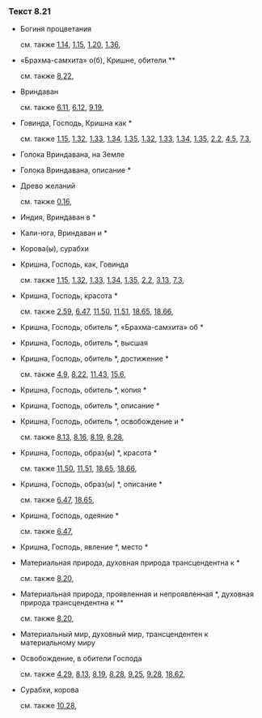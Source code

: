 ### Текст 8.21
	
- Богиня процветания

	см. также  [1.14](../01/0114.md),  [1.15](../01/0115.md),  [1.20](../01/0120.md),  [1.36](../01/0136.md), 
	
- «Брахма-самхита» о(б), Кришне, обители \*\*

	см. также  [8.22](../08/0822.md), 
	
- Вриндаван

	см. также  [6.11](../06/0611.md),  [6.12](../06/0612.md),  [9.19](../09/0919.md), 
	
- Говинда, Господь, Кришна как \*

	см. также  [1.15](../01/0115.md),  [1.32](../01/0132.md),  [1.33](../01/0133.md),  [1.34](../01/0134.md),  [1.35](../01/0135.md),  [1.32](../01/0132.md),  [1.33](../01/0133.md),  [1.34](../01/0134.md),  [1.35](../01/0135.md),  [2.2](../02/0202.md),  [4.5](../04/0405.md),  [7.3](../07/0703.md), 
	
- Голока Вриндавана, на Земле

	
- Голока Вриндавана, описание \*

	
- Древо желаний

	см. также  [0.16](../00/0016.md), 
	
- Индия, Вриндаван в \*

	
- Кали-юга, Вриндаван и \*

	
- Корова(ы), сурабхи

	
- Кришна, Господь, как, Говинда

	см. также  [1.15](../01/0115.md),  [1.32](../01/0132.md),  [1.33](../01/0133.md),  [1.34](../01/0134.md),  [1.35](../01/0135.md),  [2.2](../02/0202.md),  [3.13](../03/0313.md),  [7.3](../07/0703.md), 
	
- Кришна, Господь, красота \*

	см. также  [2.59](../02/0259.md),  [6.47](../06/0647.md),  [11.50](../11/1150.md),  [11.51](../11/1151.md),  [18.65](../18/1865.md),  [18.66](../18/1866.md), 
	
- Кришна, Господь, обитель \*, «Брахма-самхита» об \*

	
- Кришна, Господь, обитель \*, высшая

	
- Кришна, Господь, обитель \*, достижение \*

	см. также  [4.9](../04/0409.md),  [8.22](../08/0822.md),  [11.43](../11/1143.md),  [15.6](../15/1506.md), 
	
- Кришна, Господь, обитель \*, копия \*

	
- Кришна, Господь, обитель \*, описание \*

	
- Кришна, Господь, обитель \*, освобождение и \*

	см. также  [8.13](../08/0813.md),  [8.16](../08/0816.md),  [8.19](../08/0819.md),  [8.28](../08/0828.md), 
	
- Кришна, Господь, образ(ы) \*, красота \*

	см. также  [11.50](../11/1150.md),  [11.51](../11/1151.md),  [18.65](../18/1865.md),  [18.66](../18/1866.md), 
	
- Кришна, Господь, образ(ы) \*, описание \*

	см. также  [6.47](../06/0647.md),  [18.65](../18/1865.md), 
	
- Кришна, Господь, одеяние \*

	см. также  [6.47](../06/0647.md), 
	
- Кришна, Господь, явление \*, место \*

	
- Материальная природа, духовная природа трансцендентна к \*

	см. также  [8.20](../08/0820.md), 
	
- Материальная природа, проявленная и непроявленная \*, духовная природа трансцендентна к \*\*

	см. также  [8.20](../08/0820.md), 
	
- Материальный мир, духовный мир, трансцендентен к материальному миру

	
- Освобождение, в обители Господа

	см. также  [4.29](../04/0429.md),  [8.13](../08/0813.md),  [8.19](../08/0819.md),  [8.28](../08/0828.md),  [9.25](../09/0925.md),  [9.28](../09/0928.md),  [18.62](../18/1862.md), 
	
- Сурабхи, корова

	см. также  [10.28](../10/1028.md), 
